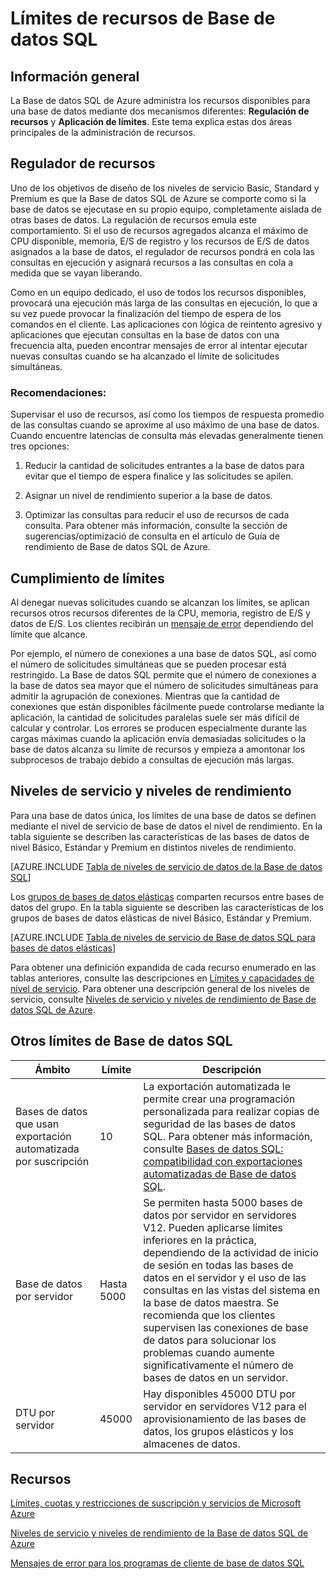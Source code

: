 <properties
	pageTitle="Límites de recursos de Base de datos SQL"
	description="En esta página se describen algunos límites de recursos comunes para Base de datos SQL de Azure."
	services="sql-database"
	documentationCenter="na"
	authors="carlrabeler"
	manager="jhubbard"
	editor="monicar" />


<tags
	ms.service="sql-database"
	ms.devlang="na"
	ms.topic="article"
	ms.tgt_pltfrm="na"
	ms.workload="data-management"
	ms.date="05/02/2016"
	ms.author="carlrab" />


# Límites de recursos de Base de datos SQL

## Información general

La Base de datos SQL de Azure administra los recursos disponibles para una base de datos mediante dos mecanismos diferentes: **Regulación de recursos** y **Aplicación de límites**. Este tema explica estas dos áreas principales de la administración de recursos.

## Regulador de recursos
Uno de los objetivos de diseño de los niveles de servicio Basic, Standard y Premium es que la Base de datos SQL de Azure se comporte como si la base de datos se ejecutase en su propio equipo, completamente aislada de otras bases de datos. La regulación de recursos emula este comportamiento. Si el uso de recursos agregados alcanza el máximo de CPU disponible, memoria, E/S de registro y los recursos de E/S de datos asignados a la base de datos, el regulador de recursos pondrá en cola las consultas en ejecución y asignará recursos a las consultas en cola a medida que se vayan liberando.

Como en un equipo dedicado, el uso de todos los recursos disponibles, provocará una ejecución más larga de las consultas en ejecución, lo que a su vez puede provocar la finalización del tiempo de espera de los comandos en el cliente. Las aplicaciones con lógica de reintento agresivo y aplicaciones que ejecutan consultas en la base de datos con una frecuencia alta, pueden encontrar mensajes de error al intentar ejecutar nuevas consultas cuando se ha alcanzado el límite de solicitudes simultáneas.

### Recomendaciones:
Supervisar el uso de recursos, así como los tiempos de respuesta promedio de las consultas cuando se aproxime al uso máximo de una base de datos. Cuando encuentre latencias de consulta más elevadas generalmente tienen tres opciones:

1.	Reducir la cantidad de solicitudes entrantes a la base de datos para evitar que el tiempo de espera finalice y las solicitudes se apilen.

2.	Asignar un nivel de rendimiento superior a la base de datos.

3.	Optimizar las consultas para reducir el uso de recursos de cada consulta. Para obtener más información, consulte la sección de sugerencias/optimizació de consulta en el artículo de Guía de rendimiento de Base de datos SQL de Azure.

## Cumplimiento de límites
Al denegar nuevas solicitudes cuando se alcanzan los límites, se aplican recursos otros recursos diferentes de la CPU, memoria, registro de E/S y datos de E/S. Los clientes recibirán un [mensaje de error](sql-database-develop-error-messages.md) dependiendo del límite que alcance.

Por ejemplo, el número de conexiones a una base de datos SQL, así como el número de solicitudes simultáneas que se pueden procesar está restringido. La Base de datos SQL permite que el número de conexiones a la base de datos sea mayor que el número de solicitudes simultáneas para admitir la agrupación de conexiones. Mientras que la cantidad de conexiones que están disponibles fácilmente puede controlarse mediante la aplicación, la cantidad de solicitudes paralelas suele ser más difícil de calcular y controlar. Los errores se producen especialmente durante las cargas máximas cuando la aplicación envía demasiadas solicitudes o la base de datos alcanza su límite de recursos y empieza a amontonar los subprocesos de trabajo debido a consultas de ejecución más largas.

## Niveles de servicio y niveles de rendimiento

Para una base de datos única, los límites de una base de datos se definen mediante el nivel de servicio de base de datos el nivel de rendimiento. En la tabla siguiente se describen las características de las bases de datos de nivel Básico, Estándar y Premium en distintos niveles de rendimiento.

[AZURE.INCLUDE [Tabla de niveles de servicio de datos de la Base de datos SQL](../../includes/sql-database-service-tiers-table.md)]

Los [grupos de bases de datos elásticas](sql-database-elastic-pool.md) comparten recursos entre bases de datos del grupo. En la tabla siguiente se describen las características de los grupos de bases de datos elásticas de nivel Básico, Estándar y Premium.

[AZURE.INCLUDE [Tabla de niveles de servicio de Base de datos SQL para bases de datos elásticas](../../includes/sql-database-service-tiers-table-elastic-db-pools.md)]

Para obtener una definición expandida de cada recurso enumerado en las tablas anteriores, consulte las descripciones en [Límites y capacidades de nivel de servicio](sql-database-performance-guidance.md#service-tier-capabilities-and-limits). Para obtener una descripción general de los niveles de servicio, consulte [Niveles de servicio y niveles de rendimiento de Base de datos SQL de Azure](sql-database-service-tiers.md).

## Otros límites de Base de datos SQL

| Ámbito | Límite | Descripción |
|---|---|---|
| Bases de datos que usan exportación automatizada por suscripción | 10 | La exportación automatizada le permite crear una programación personalizada para realizar copias de seguridad de las bases de datos SQL. Para obtener más información, consulte [Bases de datos SQL: compatibilidad con exportaciones automatizadas de Base de datos SQL](http://weblogs.asp.net/scottgu/windows-azure-july-updates-sql-database-traffic-manager-autoscale-virtual-machines).|
| Base de datos por servidor | Hasta 5000 | Se permiten hasta 5000 bases de datos por servidor en servidores V12. Pueden aplicarse límites inferiores en la práctica, dependiendo de la actividad de inicio de sesión en todas las bases de datos en el servidor y el uso de las consultas en las vistas del sistema en la base de datos maestra. Se recomienda que los clientes supervisen las conexiones de base de datos para solucionar los problemas cuando aumente significativamente el número de bases de datos en un servidor. |  
| DTU por servidor | 45000 | Hay disponibles 45000 DTU por servidor en servidores V12 para el aprovisionamiento de las bases de datos, los grupos elásticos y los almacenes de datos. |



## Recursos

[Límites, cuotas y restricciones de suscripción y servicios de Microsoft Azure](../azure-subscription-service-limits.md)

[Niveles de servicio y niveles de rendimiento de la Base de datos SQL de Azure](sql-database-service-tiers.md)

[Mensajes de error para los programas de cliente de base de datos SQL](sql-database-develop-error-messages.md)

<!---HONumber=AcomDC_0504_2016-->